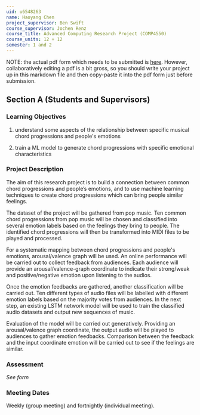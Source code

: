 ```yaml
---
uid: u6548263
name: Haoyang Chen
project_supervisor: Ben Swift
course_supervisor: Jochen Renz
course_title: Advanced Computing Research Project (COMP4550)
course_units: 12 + 12 
semester: 1 and 2
---
```


NOTE: the actual pdf form which needs to be submitted is
[here](http://courses.cecs.anu.edu.au/courses/CSPROJECTS/Independent_Study_Contract.pdf).
However, collaboratively editing a pdf is a bit gross, so you should write your
project up in this markdown file and then copy-paste it into the pdf form just
before submission.

## Section A (Students and Supervisors)

### Learning Objectives

1. understand some aspects of the relationship between specific musical chord
   progressions and people's emotions

2. train a ML model to generate chord progressions with specific emotional
   characteristics

### Project Description

The aim of this research project is to build a connection between common chord progressions and people’s emotions, and to use machine learning techniques to create chord progressions which can bring people similar feelings.

The dataset of the project will be gathered from pop music. Ten common chord progressions from pop music will be chosen and classified into several emotion labels based on the feelings they bring to people. The identified chord progressions will then be transformed into MIDI files to be played and processed. 

For a systematic mapping between chord progressions and people's emotions, arousal/valence graph will be used. An online performance will be carried out to collect feedback from audiences. Each audience will provide an arousal/valence-graph coordinate to indicate their strong/weak and positive/negative emotion upon listening to the audios.

Once the emotion feedbacks are gathered, another classification will be carried out. Ten different types of audio files will be labelled with different emotion labels based on the majority votes from audiences. In the next step, an existing LSTM network model will be used to train the classified audio datasets and output new sequences of music. 

Evaluation of the model will be carried out generatively. Providing an arousal/valence graph coordinate, the output audio will be played to audiences to gather emotion feedbacks. Comparison between the feedback and the input coordinate emotion will be carried out to see if the feelings are similar.

### Assessment

_See form_

### Meeting Dates

Weekly (group meeting) and fortnightly (individual meeting).
